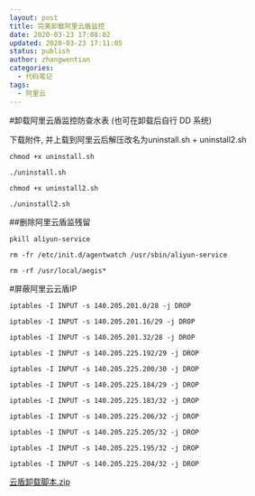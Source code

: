 ```yaml
---
layout: post
title: 完美卸载阿里云盾监控
date: 2020-03-23 17:08:02
updated: 2020-03-23 17:11:05
status: publish
author: zhangwentian
categories: 
  - 代码笔记
tags: 
  - 阿里云
---
```



#卸载阿里云盾监控防查水表 (也可在卸载后自行 DD 系统)

下载附件, 并上载到阿里云后解压改名为uninstall.sh + uninstall2.sh

    chmod +x uninstall.sh
    
    ./uninstall.sh
    
    chmod +x uninstall2.sh
    
    ./uninstall2.sh

##删除阿里云盾监残留

    pkill aliyun-service
    
    rm -fr /etc/init.d/agentwatch /usr/sbin/aliyun-service
    
    rm -rf /usr/local/aegis*

#屏蔽阿里云云盾IP

    iptables -I INPUT -s 140.205.201.0/28 -j DROP
    
    iptables -I INPUT -s 140.205.201.16/29 -j DROP
    
    iptables -I INPUT -s 140.205.201.32/28 -j DROP
    
    iptables -I INPUT -s 140.205.225.192/29 -j DROP
    
    iptables -I INPUT -s 140.205.225.200/30 -j DROP
    
    iptables -I INPUT -s 140.205.225.184/29 -j DROP
    
    iptables -I INPUT -s 140.205.225.183/32 -j DROP
    
    iptables -I INPUT -s 140.205.225.206/32 -j DROP
    
    iptables -I INPUT -s 140.205.225.205/32 -j DROP
    
    iptables -I INPUT -s 140.205.225.195/32 -j DROP
    
    iptables -I INPUT -s 140.205.225.204/32 -j DROP
[云盾卸载脚本.zip][1]

  [1]: https://www.xtboke.cn/upload/2020/03/854837049.zip